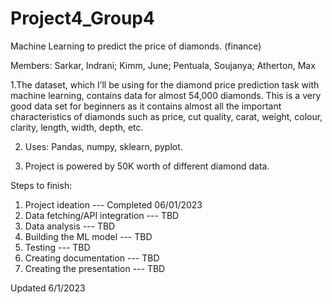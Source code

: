 # Project4_Group4

Machine Learning to predict the price of diamonds. (finance)

Members: Sarkar, Indrani; Kimm, June; Pentuala, Soujanya; Atherton, Max

1.The dataset, which I’ll be using for the diamond price prediction task with machine learning, contains data for almost 54,000 diamonds. This is a very good data set for beginners as it contains almost all the important characteristics of diamonds such as price, cut quality, carat, weight, colour, clarity, length, width, depth, etc.

2. Uses: Pandas, numpy, sklearn, pyplot.

3. Project is powered by 50K worth of different diamond data.

Steps to finish:
1. Project ideation --- Completed 06/01/2023
2. Data fetching/API integration --- TBD
3. Data analysis --- TBD
4. Building the ML model --- TBD
5. Testing --- TBD
6. Creating documentation --- TBD
7. Creating the presentation --- TBD


Updated 6/1/2023

